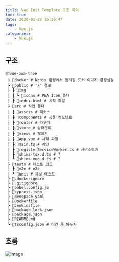 ```yaml
---
title: Vue Init Template 구조 파악
toc: true
date: 2020-01-28 15:26:47
tags:
	- Vue.js
categories:
	- Vue.js
---
```


## 구조

```
📦vue-pwa-tree
 ┣ 📂docker # Ngnix 환경에서 돌려질 도커 이미지 환경설정
 ┣ 📂public # '/' 경로
 ┃ ┣ 📂img
 ┃ ┃ ┗ 📂icons # PWA Icon 폴더
 ┃ ┣ 📜index.html # 시작 파일
 ┣ 📂src # 작업 폴더
 ┃ ┣ 📂assets # 리소스
 ┃ ┣ 📂components # 공용 컴포넌트
 ┃ ┣ 📂router # 라우터
 ┃ ┣ 📂store # 상태관리
 ┃ ┣ 📂views # 페이지
 ┃ ┣ 📜App.vue # 시작 파일
 ┃ ┣ 📜main.ts # 메인
 ┃ ┣ 📜registerServiceWorker.ts # 서비스워커
 ┃ ┣ 📜shims-tsx.d.ts # ?
 ┃ ┗ 📜shims-vue.d.ts # ?
 ┣ 📂tests # 테스트 코드
 ┃ ┣ 📂e2e # e2e
 ┃ ┗ 📂unit # 유닛 테스트
 ┣ 📜.dockerignore
 ┣ 📜.gitignore
 ┣ 📜babel.config.js
 ┣ 📜cypress.json
 ┣ 📜devspace.yaml
 ┣ 📜Dockerfile
 ┣ 📜Jenkinsfile
 ┣ 📜package-lock.json
 ┣ 📜package.json
 ┣ 📜README.md
 ┗ 📜tsconfig.json # 이건 좀 봐두자
```

## 흐름

![image](https://user-images.githubusercontent.com/26294469/73253730-6f1fa700-4200-11ea-9a45-c0f02a28aad2.png)

